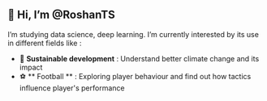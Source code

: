 ## 👋 Hi, I’m @RoshanTS
I’m studying data science, deep learning. I’m currently interested by its use in different fields like : 
- 🌱 **Sustainable development** : Understand better climate change and its impact 
- :soccer: ** Football ** : Exploring player behaviour and find out how tactics influence player's performance



<!---
RoshanTS/RoshanTS is a ✨ special ✨ repository because its `README.md` (this file) appears on your GitHub profile.
You can click the Preview link to take a look at your changes.
--->
